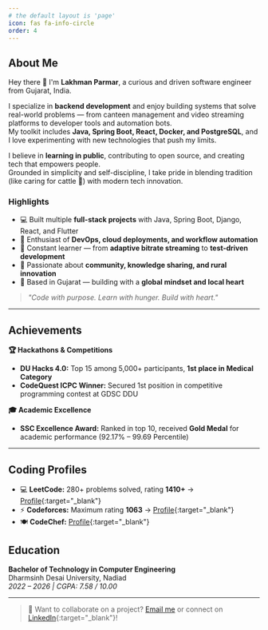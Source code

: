 ```yaml
---
# the default layout is 'page'
icon: fas fa-info-circle
order: 4
---
```


## About Me

Hey there 👋 I'm **Lakhman Parmar**, a curious and driven software engineer from Gujarat, India.

I specialize in **backend development** and enjoy building systems that solve real-world problems — from canteen management and video streaming platforms to developer tools and automation bots.  
My toolkit includes **Java, Spring Boot, React, Docker, and PostgreSQL**, and I love experimenting with new technologies that push my limits.

I believe in **learning in public**, contributing to open source, and creating tech that empowers people.  
Grounded in simplicity and self-discipline, I take pride in blending tradition (like caring for cattle 🐂) with modern tech innovation.

### Highlights
- 💻 Built multiple **full-stack projects** with Java, Spring Boot, Django, React, and Flutter  
- 🚀 Enthusiast of **DevOps, cloud deployments, and workflow automation**  
- 🧠 Constant learner — from **adaptive bitrate streaming** to **test-driven development**  
- 🌱 Passionate about **community, knowledge sharing, and rural innovation**  
- 📍 Based in Gujarat — building with a **global mindset and local heart**  

> *"Code with purpose. Learn with hunger. Build with heart."*

---

## Achievements

**🏆 Hackathons & Competitions**  
- **DU Hacks 4.0:** Top 15 among 5,000+ participants, **1st place in Medical Category**  
- **CodeQuest ICPC Winner:** Secured 1st position in competitive programming contest at GDSC DDU  

**🎓 Academic Excellence**  
- **SSC Excellence Award:** Ranked in top 10, received **Gold Medal** for academic performance (92.17% – 99.69 Percentile)  

---

 
## Coding Profiles

- 💻 **LeetCode:** 280+ problems solved, rating **1410+** → [Profile](https://leetcode.com/u/lakhman737/){:target="_blank"}  
- ⚡ **Codeforces:** Maximum rating **1063** → [Profile](https://codeforces.com/profile/lakhman737){:target="_blank"}  
- 🍽️ **CodeChef:** [Profile](https://www.codechef.com/users/lucky_108){:target="_blank"}  


## Education

**Bachelor of Technology in Computer Engineering**  
Dharmsinh Desai University, Nadiad  
*2022 – 2026 | CGPA: 7.58 / 10.00*

---

> 🤝 Want to collaborate on a project? [Email me](mailto:luckyparmar737@gmail.com) or connect on [LinkedIn](https://www.linkedin.com/in/parmar-lakhman-5a876825b/){:target="_blank"}!